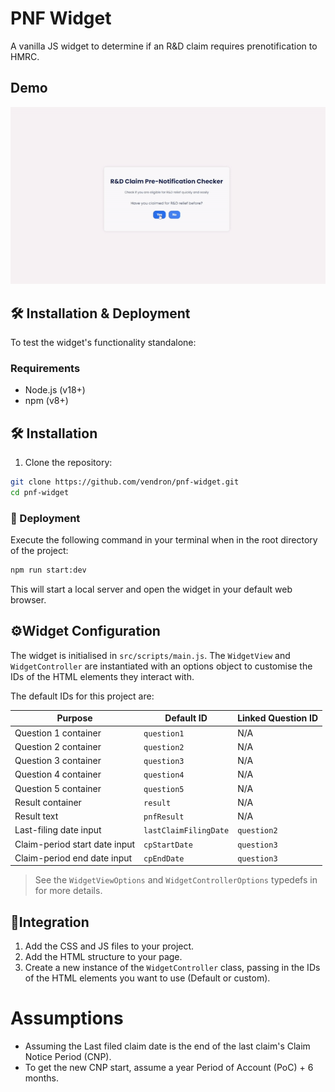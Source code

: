 # PNF Widget

A vanilla JS widget to determine if an R&D claim requires prenotification to HMRC.

## Demo

![Demo](./assets/rnd-pnf-demo.gif)

## 🛠️ Installation & Deployment

To test the widget's functionality standalone:

### Requirements

* Node.js (v18+)
* npm (v8+)

## 🛠️ Installation

1. Clone the repository:

```bash
git clone https://github.com/vendron/pnf-widget.git
cd pnf-widget
```

### 🚀 Deployment

Execute the following command in your terminal when in the root directory of the project:

```bash
npm run start:dev
```

This will start a local server and open the widget in your default web browser.

## ⚙️Widget Configuration

The widget is initialised in `src/scripts/main.js`. The `WidgetView` and `WidgetController` are instantiated with an options object to customise the IDs of the HTML elements they interact with.

The default IDs for this project are:


| Purpose                       | Default ID            | Linked Question ID |
| ------------------------------- | ----------------------- | -------------------- |
| Question 1 container          | `question1`           | N/A                |
| Question 2 container          | `question2`           | N/A                |
| Question 3 container          | `question3`           | N/A                |
| Question 4 container          | `question4`           | N/A                |
| Question 5 container          | `question5`           | N/A                |
| Result container              | `result`              | N/A                |
| Result text                   | `pnfResult`           | N/A                |
| Last-filing date input        | `lastClaimFilingDate` | `question2`        |
| Claim-period start date input | `cpStartDate`         | `question3`        |
| Claim-period end date input   | `cpEndDate`           | `question3`        |

> See the `WidgetViewOptions` and `WidgetControllerOptions` typedefs in for more details.

## 🔌Integration

1. Add the CSS and JS files to your project.
2. Add the HTML structure to your page.
3. Create a new instance of the `WidgetController` class, passing in the IDs of the HTML elements you want to use (Default or custom).

# Assumptions

- Assuming the Last filed claim date is the end of the last claim's Claim Notice Period (CNP).
- To get the new CNP start, assume a year Period of Account (PoC) + 6 months.
